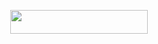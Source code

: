<p align="center"><a href="https://heroku.com/deploy?template=https://github.com/maskedcoder7/LOVELYX"> <img src="https://img.shields.io/badge/Deploy%20To%20Heroku-orange?style=for-the-badge&logo=heroku" width="220" height="38.45"/></a></p>
